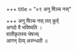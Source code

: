 +++
title = "०९ अनु षिञ्च नस्"

+++
अनु षिञ्च नस् तत् कुर्व्  
अगदो वै भविष्यति ।  
वातीकृतस्य भेषज्य्  
आगन् देव्य् अरुन्धती ॥